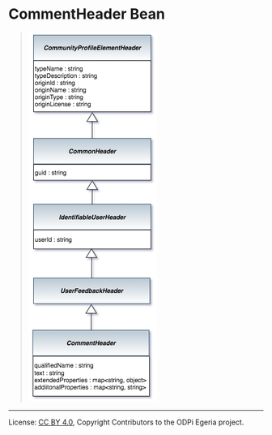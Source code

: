 <!-- SPDX-License-Identifier: CC-BY-4.0 -->
<!-- Copyright Contributors to the ODPi Egeria project. -->


# CommentHeader Bean


> ![UML](community-profile-beans-CommentHeader.png)




----
License: [CC BY 4.0](https://creativecommons.org/licenses/by/4.0/),
Copyright Contributors to the ODPi Egeria project.